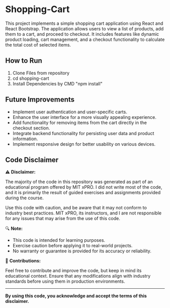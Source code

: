 # Shopping-Cart
This project implements a simple shopping cart application using React and React Bootstrap. The application allows users to view a list of products, add them to a cart, and proceed to checkout. It includes features like dynamic product loading, cart management, and a checkout functionality to calculate the total cost of selected items.
## How to Run
<ol>
<li>Clone Files from repository</li>
<li>cd shopping-cart</li>
<li>Install Dependencies by CMD "npm install"</li>
</ol>

## Future Improvements
<ul>
  <li>Implement user authentication and user-specific carts.</li>
  <li>Enhance the user interface for a more visually appealing experience.</li>
  <li>Add functionality for removing items from the cart directly in the checkout section.</li>
  <li>Integrate backend functionality for persisting user data and product information.</li>
  <li>Implement responsive design for better usability on various devices.</li>
</ul>

## Code Disclaimer

⚠️ **Disclaimer:**

The majority of the code in this repository was generated as part of an educational program offered by MIT xPRO. I did not write most of the code, and it is primarily the result of guided exercises and assignments provided during the course.

Use this code with caution, and be aware that it may not conform to industry best practices. MIT xPRO, its instructors, and I are not responsible for any issues that may arise from the use of this code.

🔍 **Note:**

- This code is intended for learning purposes.
- Exercise caution before applying it to real-world projects.
- No warranty or guarantee is provided for its accuracy or reliability.

🚀 **Contributions:**

Feel free to contribute and improve the code, but keep in mind its educational context. Ensure that any modifications align with industry standards before using them in production environments.

---

**By using this code, you acknowledge and accept the terms of this disclaimer.**
